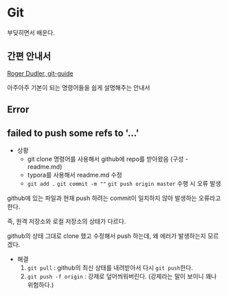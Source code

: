 # Git 

부딪히면서 배운다.



## 간편 안내서

[Roger Dudler, git-guide](https://rogerdudler.github.io/git-guide/index.ko.html)

아주아주 기본이 되는 명령어들을 쉽게 설명해주는 안내서



## Error

##  failed to push some refs to '...'

- 상황 
  - git clone 명령어를 사용해서 github에 repo를 받아왔음 (구성 - readme.md)
  - typora를 사용해서 readme.md 수정
  - `git add .` `git commit -m ""` `git push origin master` 수행 시 오류 발생  



github에 있는 파일과 현재 push 하려는 commit이 일치하지 않아 발생하는 오류라고 한다.

즉, 원격 저장소와 로컬 저장소의 상태가 다르다.

github의 상태 그대로 clone 했고 수정해서 push 하는데, 왜 에러가 발생하는지 모르겠다.



- 해결
  1. `git pull` : github의 최신 상태를 내려받아서 다시 `git push`한다.
  2. `git push -f origin` : 강제로 덮어씌워버린다. (강제라는 말이 보이니 꽤나 위험하다.)





